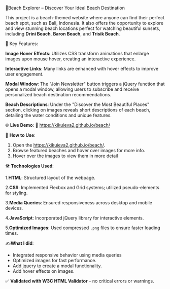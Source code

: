 🌴Beach Explorer – Discover Your Ideal Beach Destination

This project is a beach-themed website where anyone can find their perfect beach spot, such as Bali, Indonesia. 
It also offers the opportunity to explore and view stunning beach locations perfect for watching beautiful sunsets, including **Drini Beach**, **Baron Beach**, and **Trisik Beach**.

🔧 Key Features:

**Image Hover Effects**: Utilizes CSS transform animations that enlarge images upon mouse hover, creating an interactive experience.

**Interactive Links**: Many links are enhanced with hover effects to improve user engagement.

**Modal Window**: The "Join Newsletter" button triggers a jQuery function that opens a modal window, allowing users to subscribe and receive personalized beach destination recommendations.

**Beach Descriptions**: Under the "Discover the Most Beautiful Places" section, clicking on images reveals short descriptions of each beach, detailing the water conditions and unique features.

🌐 **Live Demo**: 
🔗 https://kikuieva2.github.io/beach/

🚀 **How to Use**:
1. Open the  https://kikuieva2.github.io/beach/.
2. Browse featured beaches and hover over images for more info.
3. Hover over the images to view them in more detail

🛠️ **Technologies Used**:

1.**HTML**: Structured layout of the webpage.

2.**CSS**: Implemented Flexbox and Grid systems; utilized pseudo-elements for styling.

3.**Media Queries**: Ensured responsiveness across desktop and mobile devices.

4.**JavaScript**: Incorporated jQuery library for interactive elements.

5.**Optimized Images**: Used compressed `.png` files to ensure faster loading times.

✍️**What I did**:
- Integrated responsive behavior using media queries
- Optimized images for fast performance.
- Add jquery to create a modal functionality.
- Add hover effects on images.

✅ **Validated with W3C HTML Validator** – no critical errors or warnings.







